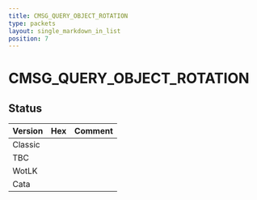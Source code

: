 ```yaml
---
title: CMSG_QUERY_OBJECT_ROTATION
type: packets
layout: single_markdown_in_list
position: 7
---
```


# CMSG_QUERY_OBJECT_ROTATION

## Status

Version | Hex | Comment
---------- | ---------- | ---------- 
Classic |  |  
TBC |  |  
WotLK |  |  
Cata |  |  
